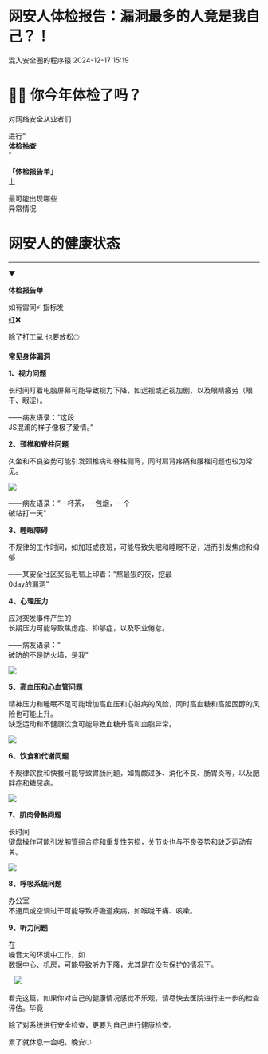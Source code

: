 #  网安人体检报告：漏洞最多的人竟是我自己？！   
 混入安全圈的程序猿   2024-12-17 15:19  
  
# 👩‍⚕️ 你今年体检了吗？  
  
  
对网络安全从业者们  
  
进行“  
**体检抽查**  
”  
  
**「体检报告单」**  
上  
  
最可能出现哪些  
异常情况  
# 网安人的健康状态  
  
****  
▼  
  
**体检报告单**  
  
如有雷同⚡️ 指标发  
红❌    
  
除了打工💻 也要放松🌕  
  
**常见身体漏洞**  
  
**1、视力问题**  
  
长时间盯着电脑屏幕可能导致视力下降，如远视或近视加剧，以及眼睛疲劳（眼干、眼涩）。  
  
——病友语录：“这段  
JS混淆的样子像极了爱情。”  
  
**2、颈椎和脊柱问题**  
  
久坐和不良姿势可能引发颈椎病和脊柱侧弯，同时肩背疼痛和腰椎问题也较为常见。  
  
![](https://mmbiz.qpic.cn/mmbiz_png/1GN61syBFwWHa0ZqMfticAaTpYibzZIiazx0je7w0Mu0CpicYqkdFzShdoXSkC77VIlDK8st2DU0yN28RmsT0icrI4w/640?wx_fmt=png&from=appmsg "")  
  
——病友语录：“一杯茶，一包烟，一个  
破站打一天”  
  
**3、睡眠障碍**  
  
不规律的工作时间，如加班或夜班，可能导致失眠和睡眠不足，进而引发焦虑和抑郁  
  
——某安全社区奖品毛毯上印着：“熬最狠的夜，挖最  
0day的漏洞”  
  
**4、心理压力**  
  
应对突发事件产生的  
长期压力可能导致焦虑症、抑郁症，以及职业倦怠。  
  
——病友语录：“  
破防的不是防火墙，是我”  
  
![](https://mmbiz.qpic.cn/mmbiz_jpg/LN229gZh2CAtp0k2E7hicGBCPZEbwY8QZktYiaBgicSnIRkVOHDG4IZTIYxveU6kHSjJDpJzmaXViaKyakDcXnNmibA/640?wx_fmt=jpeg&from=appmsg&tp=wxpic&wxfrom=5&wx_lazy=1&wx_co=1 "")  
  
**5、高血压和心血管问题**  
  
精神压力和睡眠不足可能增加高血压和心脏病的风险，同时高血糖和高胆固醇的风险也可能上升。  
缺乏运动和不健康饮食可能导致血糖升高和血脂异常。  
  
![](https://mmbiz.qpic.cn/mmbiz_jpg/LN229gZh2CBPGMoWqewPlBuwAJv1V2upibIpYUGaQV1cgPeibiaOg89L5ZHs76YONuKricA9O2VcXxjkC3GsBYM9Lg/640?wx_fmt=webp&from=appmsg&tp=wxpic&wxfrom=5&wx_lazy=1&wx_co=1 "")  
  
  
**6、饮食和代谢问题**  
  
不规律饮食和快餐可能导致胃肠问题，如胃酸过多、消化不良、肠胃炎等，以及肥胖症和糖尿病。  
  
![](https://mmbiz.qpic.cn/mmbiz_png/1GN61syBFwWHa0ZqMfticAaTpYibzZIiazxEJjM10QK99H08NibfAjUHG93ib63W3vfQcwnPnT3ZrE1KxqLnTh9Qmmw/640?wx_fmt=png&from=appmsg "")  
  
**7、肌肉骨骼问题**  
  
长时间  
键盘操作可能引发腕管综合症和重复性劳损，关节炎也与不良姿势和缺乏运动有关。  
  
![](https://mmbiz.qpic.cn/mmbiz_png/1GN61syBFwWHa0ZqMfticAaTpYibzZIiazxchROSHxic6B9qIiaicSnqKxVx9ibJLEQof753MWcicncodjIKETTlia37DtA/640?wx_fmt=png&from=appmsg "")  
  
**8、呼吸系统问题**  
  
办公室  
不通风或空调过干可能导致呼吸道疾病，如喉咙干痛、咳嗽。  
  
**9、听力问题**  
  
在  
噪音大的环境中工作，如  
数据中心、机房，可能导致听力下降，尤其是在没有保护的情况下。  
  
   ![](https://mmbiz.qpic.cn/mmbiz_png/xq9PqibkVAzqXMGhWXFicZbGJ1LDUh5ssiaQugvZVfsk5ser55smZm3hiabAEU22OeICubBCfOME3mLM8Mqygt1yZQ/640?wx_fmt=png&tp=wxpic&wxfrom=5&wx_lazy=1&wx_co=1 "")  
  
  
看完这篇，如果你对自己的健康情况感觉不乐观，请尽快去医院进行进一步的检查评估。毕竟  
  
除了对系统进行安全检查，更要为自己进行健康检查。  
  
累了就休息一会吧，晚安🌕  
  
  
